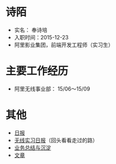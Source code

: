 # 诗陌

* 实名： 奉诗培
* 入职时间：2015-12-23
* 阿里影业集团，前端开发工程师（实习生）


# 主要工作经历
* 阿里无线事业部： 15/06～15/09

# 其他
*  [日报](http://gitlab.alibaba-inc.com/wb-fengshipei.a/about/wikis/home)
*  [无线实习日报](http://gitlab.alibaba-inc.com/shipei.fsp/shimo/wikis/home)（回头看看走过的路）
*  [业务总结与沉淀](http://gitlab.alibaba-inc.com/wb-fengshipei.a/about/blob/master/accumulations/README.md)
*  [文章](http://gitlab.alibaba-inc.com/wb-fengshipei.a/about/blob/master/articles/README.md)